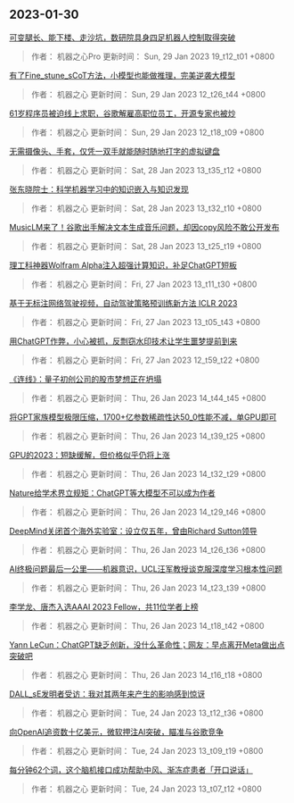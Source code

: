 
## 2023-01-30

 [可变腿长、能下楼、走沙坑，数研院具身四足机器人控制取得突破](https://www.jiqizhixin.com/articles/2023-01-29-3)

> 作者： 机器之心Pro  更新时间： Sun, 29 Jan 2023 19_t12_t01 +0800

 [有了Fine_stune_sCoT方法，小模型也能做推理，完美逆袭大模型](https://www.jiqizhixin.com/articles/2023-01-29-2)

> 作者： 机器之心  更新时间： Sun, 29 Jan 2023 12_t26_t44 +0800

 [61岁程序员被迫线上求职，谷歌解雇高职位员工，开源专家也被炒](https://www.jiqizhixin.com/articles/2023-01-29)

> 作者： 机器之心  更新时间： Sun, 29 Jan 2023 12_t18_t09 +0800

 [无需摄像头、手套，仅凭一双手就能随时随地打字的虚拟键盘](https://www.jiqizhixin.com/articles/2023-01-28-3)

> 作者： 机器之心  更新时间： Sat, 28 Jan 2023 13_t35_t12 +0800

 [张东晓院士：科学机器学习中的知识嵌入与知识发现](https://www.jiqizhixin.com/articles/2023-01-28-2)

> 作者： 机器之心  更新时间： Sat, 28 Jan 2023 13_t32_t10 +0800

 [MusicLM来了！谷歌出手解决文本生成音乐问题，却因copy风险不敢公开发布](https://www.jiqizhixin.com/articles/2023-01-28)

> 作者： 机器之心  更新时间： Sat, 28 Jan 2023 13_t25_t19 +0800

 [理工科神器Wolfram Alpha注入超强计算知识，补足ChatGPT短板](https://www.jiqizhixin.com/articles/2023-01-27-3)

> 作者： 机器之心  更新时间： Fri, 27 Jan 2023 13_t11_t30 +0800

 [基于无标注网络驾驶视频，自动驾驶策略预训练新方法   ICLR 2023](https://www.jiqizhixin.com/articles/2023-01-27-2)

> 作者： 机器之心  更新时间： Fri, 27 Jan 2023 13_t05_t43 +0800

 [用ChatGPT作弊，小心被抓，反剽窃水印技术让学生噩梦提前到来](https://www.jiqizhixin.com/articles/2023-01-27)

> 作者： 机器之心  更新时间： Fri, 27 Jan 2023 12_t59_t22 +0800

 [《连线》：量子初创公司的股市梦想正在坍塌](https://www.jiqizhixin.com/articles/2023-01-26-8)

> 作者： 机器之心  更新时间： Thu, 26 Jan 2023 14_t44_t45 +0800

 [将GPT家族模型极限压缩，1700+亿参数稀疏性达50_0性能不减，单GPU即可](https://www.jiqizhixin.com/articles/2023-01-26-7)

> 作者： 机器之心  更新时间： Thu, 26 Jan 2023 14_t39_t25 +0800

 [GPU的2023：短缺缓解，但价格似乎仍将上涨](https://www.jiqizhixin.com/articles/2023-01-26-6)

> 作者： 机器之心  更新时间： Thu, 26 Jan 2023 14_t32_t29 +0800

 [Nature给学术界立规矩：ChatGPT等大模型不可以成为作者](https://www.jiqizhixin.com/articles/2023-01-26-5)

> 作者： 机器之心  更新时间： Thu, 26 Jan 2023 14_t29_t46 +0800

 [DeepMind关闭首个海外实验室：设立仅五年，曾由Richard Sutton领导](https://www.jiqizhixin.com/articles/2023-01-26-4)

> 作者： 机器之心  更新时间： Thu, 26 Jan 2023 14_t26_t36 +0800

 [AI终极问题最后一公里——机器意识，UCL汪军教授谈克服深度学习根本性问题](https://www.jiqizhixin.com/articles/2023-01-26-3)

> 作者： 机器之心  更新时间： Thu, 26 Jan 2023 14_t23_t39 +0800

 [李学龙、唐杰入选AAAI 2023 Fellow，共11位学者上榜](https://www.jiqizhixin.com/articles/2023-01-26-2)

> 作者： 机器之心  更新时间： Thu, 26 Jan 2023 14_t18_t42 +0800

 [Yann LeCun：ChatGPT缺乏创新，没什么革命性；网友：早点离开Meta做出点突破吧](https://www.jiqizhixin.com/articles/2023-01-26)

> 作者： 机器之心  更新时间： Thu, 26 Jan 2023 14_t16_t18 +0800

 [DALL_sE发明者受访：我对其两年来产生的影响感到惊讶](https://www.jiqizhixin.com/articles/2023-01-24-3)

> 作者： 机器之心  更新时间： Tue, 24 Jan 2023 13_t12_t36 +0800

 [向OpenAI追资数十亿美元，微软押注AI突破，瞄准与谷歌竞争](https://www.jiqizhixin.com/articles/2023-01-24-2)

> 作者： 机器之心  更新时间： Tue, 24 Jan 2023 13_t09_t19 +0800

 [每分钟62个词，这个脑机接口成功帮助中风、渐冻症患者「开口说话」](https://www.jiqizhixin.com/articles/2023-01-24)

> 作者： 机器之心  更新时间： Tue, 24 Jan 2023 13_t07_t12 +0800
